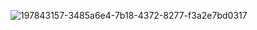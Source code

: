 ![197843157-3485a6e4-7b18-4372-8277-f3a2e7bd0317](https://user-images.githubusercontent.com/125484035/222185476-3a946a69-a2b9-4fbe-a756-67fdf1238b8b.png)
